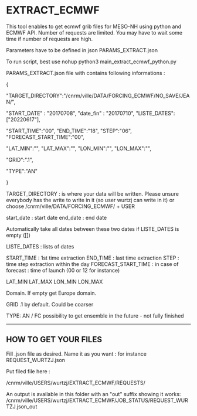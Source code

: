 # EXTRACT_ECMWF

This tool enables to get ecmwf grib files for MESO-NH using python and ECMWF API.
Number of requests are limited. You may have to wait some time if number of requests are high.

Parameters have to be defined in json PARAMS_EXTRACT.json

To run script, best use nohup python3 main_extract_ecmwf_python.py

PARAMS_EXTRACT.json file with contains following informations :

{

"TARGET_DIRECTORY":"/cnrm/ville/DATA/FORCING_ECMWF/NO_SAVE/JEAN/",

"START_DATE" : "20170708",
"date_fin" : "20170710",
"LISTE_DATES": ["20220617"],

"START_TIME":"00",
"END_TIME":"18",
"STEP":"06",
"FORECAST_START_TIME":"00",

"LAT_MIN":"",
"LAT_MAX":"",
"LON_MIN":"",
"LON_MAX":"",

"GRID":".1",

"TYPE":"AN" 

}

TARGET_DIRECTORY : is where your data will be written. Please unsure everybody has the write to write in it (so user wurtzj can write in it) or choose /cnrm/ville/DATA/FORCING_ECMWF/ + USER

start_date : start date
end_date   : end date 

Automatically take all dates between these two dates if LISTE_DATES is empty ([])

LISTE_DATES : lists of dates

START_TIME : 1st time extraction
END_TIME : last time extraction
STEP : time step extraction within the day
FORECAST_START_TIME : in case of forecast : time of launch (00 or 12 for instance)

LAT_MIN
LAT_MAX
LON_MIN
LON_MAX

Domain. If empty get Europe domain.

GRID
.1 by default. Could be coarser

TYPE: AN / FC
possibility to get ensemble in the future - not fully finished

---------------------------------------------------------------------------------------------

HOW TO GET YOUR FILES
---------------------------------------------------------------------------------------------

Fill .json file as desired.
Name it as you want : for instance   REQUEST_WURTZJ.json

Put filed file here :

/cnrm/ville/USERS/wurtzj/EXTRACT_ECMWF/REQUESTS/

An output is available in this folder with an "out" suffix showing it works: /cnrm/ville/USERS/wurtzj/EXTRACT_ECMWF/JOB_STATUS/REQUEST_WURTZJ.json_out
